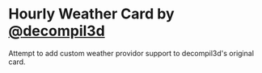 # Hourly Weather Card by [@decompil3d](https://www.github.com/decompil3d)

Attempt to add custom weather providor support to decompil3d's original card.